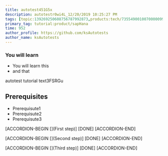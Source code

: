 ```yaml
---
title: autotest451G5x
description: autotestr0wi4L_12/20/2019 10:25:27 PM
tags: [topic:139269250608756787992873,products:tech/73554900100700000996,tutorial:experience/advanced]
primary_tag: tutorial:product/sapHana
time: 952
author_profile: https://github.com/ksAutotests
author_name: ksAutotests
---
```

### You will learn
- You will learn this
- and that

autotest tutorial text3FSRGu

## Prerequisites
- Prerequisute1
- Prerequisute2
- Prerequisute3

[ACCORDION-BEGIN [](First step)]
[DONE]
[ACCORDION-END]

[ACCORDION-BEGIN [](Second step)]
[DONE]
[ACCORDION-END]

[ACCORDION-BEGIN [](Third step)]
[DONE]
[ACCORDION-END]


